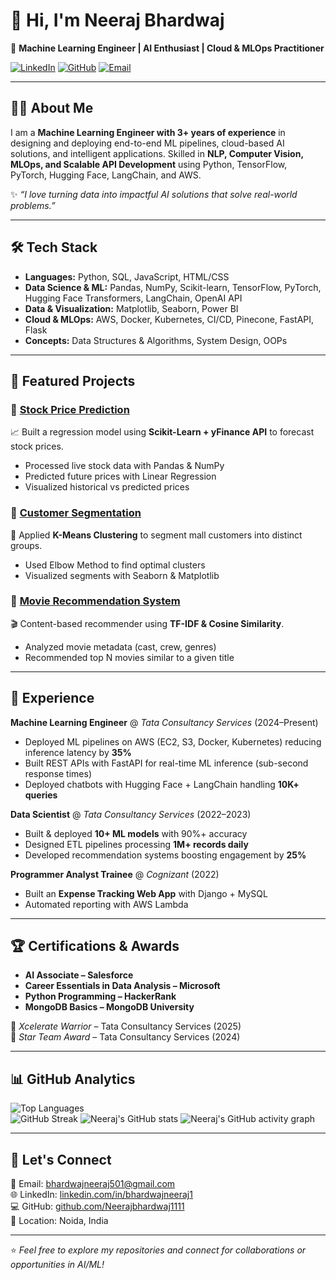 # 👋 Hi, I'm Neeraj Bhardwaj  

🚀 **Machine Learning Engineer | AI Enthusiast | Cloud & MLOps Practitioner**  

[![LinkedIn](https://img.shields.io/badge/LinkedIn-blue?logo=linkedin&logoColor=white)](https://linkedin.com/in/bhardwajneeraj1)
[![GitHub](https://img.shields.io/badge/GitHub-000?logo=github&logoColor=white)](https://github.com/Neerajbhardwaj1111)
[![Email](https://img.shields.io/badge/Email-red?logo=gmail&logoColor=white)](mailto:bhardwajneeraj501@gmail.com)

---

## 🧑‍💻 About Me
I am a **Machine Learning Engineer with 3+ years of experience** in designing and deploying end-to-end ML pipelines, cloud-based AI solutions, and intelligent applications. Skilled in **NLP, Computer Vision, MLOps, and Scalable API Development** using Python, TensorFlow, PyTorch, Hugging Face, LangChain, and AWS.  

✨ *“I love turning data into impactful AI solutions that solve real-world problems.”*

---

## 🛠️ Tech Stack
- **Languages:** Python, SQL, JavaScript, HTML/CSS  
- **Data Science & ML:** Pandas, NumPy, Scikit-learn, TensorFlow, PyTorch, Hugging Face Transformers, LangChain, OpenAI API  
- **Data & Visualization:** Matplotlib, Seaborn, Power BI  
- **Cloud & MLOps:** AWS, Docker, Kubernetes, CI/CD, Pinecone, FastAPI, Flask  
- **Concepts:** Data Structures & Algorithms, System Design, OOPs  

---

## 📌 Featured Projects  

### 🔹 [Stock Price Prediction](https://github.com/Neerajbhardwaj1111/Python-ML-Projects/tree/main/Project_12_Stock_Price_Prediction)
📈 Built a regression model using **Scikit-Learn + yFinance API** to forecast stock prices.  
- Processed live stock data with Pandas & NumPy  
- Predicted future prices with Linear Regression  
- Visualized historical vs predicted prices  

### 🔹 [Customer Segmentation](https://github.com/Neerajbhardwaj1111/Python-ML-Projects/tree/main/Project_18_Customer_Segmentation)
👥 Applied **K-Means Clustering** to segment mall customers into distinct groups.  
- Used Elbow Method to find optimal clusters  
- Visualized segments with Seaborn & Matplotlib  

### 🔹 [Movie Recommendation System](https://github.com/Neerajbhardwaj1111/Python-ML-Projects/tree/main/Project_19_Movie_Recommendation_System)
🎬 Content-based recommender using **TF-IDF & Cosine Similarity**.  
- Analyzed movie metadata (cast, crew, genres)  
- Recommended top N movies similar to a given title  

---

## 💼 Experience
**Machine Learning Engineer** @ *Tata Consultancy Services* (2024–Present)  
- Deployed ML pipelines on AWS (EC2, S3, Docker, Kubernetes) reducing inference latency by **35%**  
- Built REST APIs with FastAPI for real-time ML inference (sub-second response times)  
- Deployed chatbots with Hugging Face + LangChain handling **10K+ queries**  

**Data Scientist** @ *Tata Consultancy Services* (2022–2023)  
- Built & deployed **10+ ML models** with 90%+ accuracy  
- Designed ETL pipelines processing **1M+ records daily**  
- Developed recommendation systems boosting engagement by **25%**  

**Programmer Analyst Trainee** @ *Cognizant* (2022)  
- Built an **Expense Tracking Web App** with Django + MySQL  
- Automated reporting with AWS Lambda  

---

## 🏆 Certifications & Awards
- **AI Associate – Salesforce**  
- **Career Essentials in Data Analysis – Microsoft**  
- **Python Programming – HackerRank**  
- **MongoDB Basics – MongoDB University**  

🏅 *Xcelerate Warrior* – Tata Consultancy Services (2025)  
🏅 *Star Team Award* – Tata Consultancy Services (2024)  

---

## 📊 GitHub Analytics
![Top Languages](https://github-readme-stats.vercel.app/api/top-langs/?username=Neerajbhardwaj1111&layout=compact&theme=radical)  
![GitHub Streak](https://streak-stats.demolab.com?user=Neerajbhardwaj1111&theme=radical)
![Neeraj's GitHub stats](https://github-readme-stats.vercel.app/api?username=Neerajbhardwaj1111&show_icons=true&theme=radical)
![Neeraj's GitHub activity graph](https://github-readme-activity-graph.vercel.app/graph?username=Neerajbhardwaj1111&theme=radical)



  

---

## 🤝 Let's Connect
📩 Email: [bhardwajneeraj501@gmail.com](mailto:bhardwajneeraj501@gmail.com)  
🌐 LinkedIn: [linkedin.com/in/bhardwajneeraj1](https://linkedin.com/in/bhardwajneeraj1)  
💻 GitHub: [github.com/Neerajbhardwaj1111](https://github.com/Neerajbhardwaj1111)  
📍 Location: Noida, India  

---
⭐️ *Feel free to explore my repositories and connect for collaborations or opportunities in AI/ML!*  
